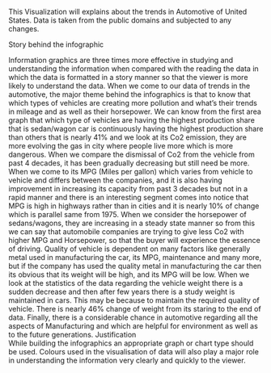 This Visualization will explains about the trends in Automotive of United States.
Data is taken from the public domains and subjected to any changes.

Story behind the infographic 

Information graphics are three times more effective in studying and understanding the information when compared with the reading the data in which the data is formatted in a story manner so that the viewer is more likely to understand the data. When we come to our data of trends in the automotive, the major theme behind the infographics is that to know that which types of vehicles are creating more pollution and what’s their trends in mileage and as well as their horsepower. We can know from the first area graph that which type of vehicles are having the highest production share that is sedan/wagon car is continuously having the highest production share than others that is nearly 41% and we look at its Co2 emission, they are more evolving the gas in city where people live more which is more dangerous.
When we compare the dismissal of Co2 from the vehicle from past 4 decades, it has been gradually decreasing but still need be more. 
When we come to its MPG (Miles per gallon) which varies from vehicle to vehicle and differs between the companies, and it is also having improvement in increasing its capacity from past 3 decades but not in a rapid manner and there is an interesting segment comes into notice that MPG is high in highways rather than in cities and it is nearly 10% of change which is parallel same from 1975.
When we consider the horsepower of sedans/wagons, they are increasing in a steady state manner so from this we can say that automobile companies are trying to give less Co2 with higher MPG and Horsepower, so that the buyer will experience the essence of driving.
Quality of vehicle is dependent on many factors like generally metal used in manufacturing the car, its MPG, maintenance and many more, but if the company has used the quality metal in manufacturing the car then its obvious that its weight will be high, and its MPG will be low. When we look at the statistics of the data regarding the vehicle weight there is a sudden decrease and then after few years there is a study weight is maintained in cars. This may be because to maintain the required quality of vehicle. There is nearly 46% change of weight from its staring to the end of data. Finally, there is a considerable chance in automotive regarding all the aspects of Manufacturing and which are helpful for environment as well as to the future generations.
Justification  
While building the infographics an appropriate graph or chart type should be used. Colours used in the visualisation of data will also play a major role in understanding the information very clearly and quickly to the viewer. 
